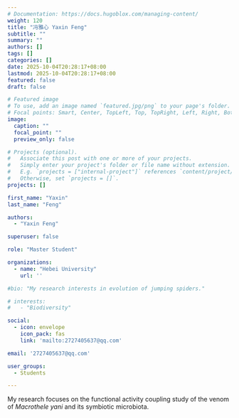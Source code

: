```yaml
---
# Documentation: https://docs.hugoblox.com/managing-content/
weight: 120
title: "冯雅心 Yaxin Feng"
subtitle: ""
summary: ""
authors: []
tags: []
categories: []
date: 2025-10-04T20:28:17+08:00
lastmod: 2025-10-04T20:28:17+08:00
featured: false
draft: false

# Featured image
# To use, add an image named `featured.jpg/png` to your page's folder.
# Focal points: Smart, Center, TopLeft, Top, TopRight, Left, Right, BottomLeft, Bottom, BottomRight.
image:
  caption: ""
  focal_point: ""
  preview_only: false

# Projects (optional).
#   Associate this post with one or more of your projects.
#   Simply enter your project's folder or file name without extension.
#   E.g. `projects = ["internal-project"]` references `content/project/deep-learning/index.md`.
#   Otherwise, set `projects = []`.
projects: []

first_name: "Yaxin"
last_name: "Feng"

authors:
  - "Yaxin Feng"

superuser: false

role: "Master Student"

organizations:
  - name: "Hebei University"
    url: ''

#bio: "My research interests in evolution of jumping spiders."

# interests:
#   - "Biodiversity"

social:
  - icon: envelope
    icon_pack: fas
    link: 'mailto:2727405637@qq.com'

email: '2727405637@qq.com'

user_groups:
  - Students

---
```


My research focuses on the functional activity coupling study of the venom of *Macrothele yani* and its symbiotic microbiota.